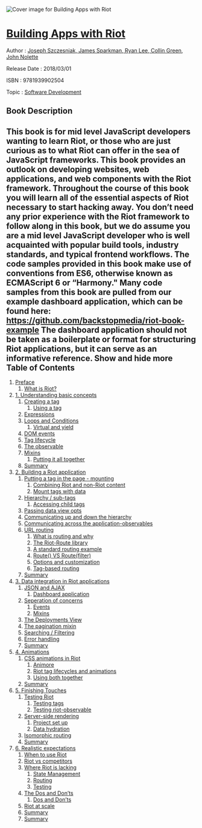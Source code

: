 ![Cover image for Building Apps with Riot](https://imgdetail.ebookreading.net/cover/cover/20200215/EB9781939902504.jpg)

[Building Apps with Riot](https://ebookreading.net/view/book/Building+Apps+with+Riot-EB9781939902504_1.html "Building Apps with Riot")
====================================================================================================================

Author : [Joseph Szczesniak](https://ebookreading.net/search/author/Joseph+Szczesniak),[ James Sparkman](https://ebookreading.net/search/author/+James+Sparkman),[ Ryan Lee](https://ebookreading.net/search/author/+Ryan+Lee),[ Collin Green](https://ebookreading.net/search/author/+Collin+Green),[ John Nolette](https://ebookreading.net/search/author/+John+Nolette)

Release Date : 2018/03/01

ISBN : 9781939902504

Topic : [Software Development](https://ebookreading.net/search/category/software-development)

Book Description
-----------------

 This book is for mid level JavaScript developers wanting to learn Riot, or those who are just curious as to what Riot can offer in the sea of JavaScript frameworks.   This book provides an outlook on developing websites, web applications, and web components with the Riot framework. Throughout the course of this book you will learn all of the essential aspects of Riot necessary to start hacking away.  You don&#8217;t need any prior experience with the Riot framework to follow along in this book, but we do assume you are a mid level JavaScript developer who is well acquainted with popular build tools, industry standards, and typical frontend workflows.  The code samples provided in this book make use of conventions from ES6, otherwise known as ECMAScript 6 or &#8220;Harmony." Many code samples from this book are pulled from our example dashboard application, which can be found here: https://github.com/backstopmedia/riot-book-example  The dashboard application should not be taken as a boilerplate or format for structuring Riot applications, but it can serve as an informative reference.        Show and hide more                
Table of Contents
-----------------

1. [Preface](https://ebookreading.net/view/book/Building+Apps+with+Riot-EB9781939902504_4.html#idm139684333941984)
    1. [What is Riot?](https://ebookreading.net/view/book/Building+Apps+with+Riot-EB9781939902504_4.html#idm139684334049600)
1. [1. Understanding basic concepts](https://ebookreading.net/view/book/Building+Apps+with+Riot-EB9781939902504_5.html#idm139684333942640)
    1. [Creating a tag](https://ebookreading.net/view/book/Building+Apps+with+Riot-EB9781939902504_5.html#idm139684332403136)
        1. [Using a tag](https://ebookreading.net/view/book/Building+Apps+with+Riot-EB9781939902504_5.html#idm139684329885056)
    1. [Expressions](https://ebookreading.net/view/book/Building+Apps+with+Riot-EB9781939902504_5.html#idm139684332402528)
    1. [Loops and Conditions](https://ebookreading.net/view/book/Building+Apps+with+Riot-EB9781939902504_5.html#idm139684328189760)
        1. [Virtual and yield](https://ebookreading.net/view/book/Building+Apps+with+Riot-EB9781939902504_5.html#idm139684327928768)
    1. [DOM events](https://ebookreading.net/view/book/Building+Apps+with+Riot-EB9781939902504_5.html#idm139684327506464)
    1. [Tag lifecycle](https://ebookreading.net/view/book/Building+Apps+with+Riot-EB9781939902504_5.html#idm139684327223232)
    1. [The observable](https://ebookreading.net/view/book/Building+Apps+with+Riot-EB9781939902504_5.html#idm139684326699680)
    1. [Mixins](https://ebookreading.net/view/book/Building+Apps+with+Riot-EB9781939902504_5.html#idm139684326618816)
        1. [Putting it all together](https://ebookreading.net/view/book/Building+Apps+with+Riot-EB9781939902504_5.html#idm139684326605920)
    1. [Summary](https://ebookreading.net/view/book/Building+Apps+with+Riot-EB9781939902504_5.html#idm139684326618032)
1. [2. Building a Riot application](https://ebookreading.net/view/book/Building+Apps+with+Riot-EB9781939902504_6.html#idm139684332398288)
    1. [Putting a tag in the page - mounting](https://ebookreading.net/view/book/Building+Apps+with+Riot-EB9781939902504_6.html#idm139684325759216)
        1. [Combining Riot and non-Riot content](https://ebookreading.net/view/book/Building+Apps+with+Riot-EB9781939902504_6.html#idm139684325544672)
        1. [Mount tags with data](https://ebookreading.net/view/book/Building+Apps+with+Riot-EB9781939902504_6.html#idm139684325594608)
    1. [Hierarchy / sub-tags](https://ebookreading.net/view/book/Building+Apps+with+Riot-EB9781939902504_6.html#idm139684325758720)
        1. [Accessing child tags](https://ebookreading.net/view/book/Building+Apps+with+Riot-EB9781939902504_6.html#idm139684324348528)
    1. [Passing data view opts](https://ebookreading.net/view/book/Building+Apps+with+Riot-EB9781939902504_6.html#idm139684324646816)
    1. [Communicating up and down the hierarchy](https://ebookreading.net/view/book/Building+Apps+with+Riot-EB9781939902504_6.html#idm139684324426160)
    1. [Communicating across the application-observables](https://ebookreading.net/view/book/Building+Apps+with+Riot-EB9781939902504_6.html#idm139684323157456)
    1. [URL routing](https://ebookreading.net/view/book/Building+Apps+with+Riot-EB9781939902504_6.html#idm139684322818048)
        1. [What is routing and why](https://ebookreading.net/view/book/Building+Apps+with+Riot-EB9781939902504_6.html#idm139684322532304)
        1. [The Riot-Route library](https://ebookreading.net/view/book/Building+Apps+with+Riot-EB9781939902504_6.html#idm139684322786448)
        1. [A standard routing example](https://ebookreading.net/view/book/Building+Apps+with+Riot-EB9781939902504_6.html#idm139684322779728)
        1. [Route() VS Route(filter)](https://ebookreading.net/view/book/Building+Apps+with+Riot-EB9781939902504_6.html#idm139684322273040)
        1. [Options and customization](https://ebookreading.net/view/book/Building+Apps+with+Riot-EB9781939902504_6.html#idm139684322265904)
        1. [Tag-based routing](https://ebookreading.net/view/book/Building+Apps+with+Riot-EB9781939902504_6.html#idm139684322410048)
    1. [Summary](https://ebookreading.net/view/book/Building+Apps+with+Riot-EB9781939902504_6.html#idm139684322409552)
1. [3. Data integration in Riot applications](https://ebookreading.net/view/book/Building+Apps+with+Riot-EB9781939902504_7.html#idm139684325858048)
    1. [JSON and AJAX](https://ebookreading.net/view/book/Building+Apps+with+Riot-EB9781939902504_7.html#idm139684322154640)
        1. [Dashboard application](https://ebookreading.net/view/book/Building+Apps+with+Riot-EB9781939902504_7.html#idm139684321967936)
    1. [Seperation of concerns](https://ebookreading.net/view/book/Building+Apps+with+Riot-EB9781939902504_7.html#idm139684321953808)
        1. [Events](https://ebookreading.net/view/book/Building+Apps+with+Riot-EB9781939902504_7.html#idm139684321731376)
        1. [Mixins](https://ebookreading.net/view/book/Building+Apps+with+Riot-EB9781939902504_7.html#idm139684321728560)
    1. [The Deployments View](https://ebookreading.net/view/book/Building+Apps+with+Riot-EB9781939902504_7.html#idm139684321953216)
    1. [The pagination mixin](https://ebookreading.net/view/book/Building+Apps+with+Riot-EB9781939902504_7.html#idm139684321767232)
    1. [Searching / Filtering](https://ebookreading.net/view/book/Building+Apps+with+Riot-EB9781939902504_7.html#idm139684320536592)
    1. [Error handling](https://ebookreading.net/view/book/Building+Apps+with+Riot-EB9781939902504_7.html#idm139684320111088)
    1. [Summary](https://ebookreading.net/view/book/Building+Apps+with+Riot-EB9781939902504_7.html#idm139684319288448)
1. [4. Animations](https://ebookreading.net/view/book/Building+Apps+with+Riot-EB9781939902504_8.html#idm139684322179168)
    1. [CSS animations in Riot](https://ebookreading.net/view/book/Building+Apps+with+Riot-EB9781939902504_8.html#idm139684319280912)
        1. [Animore](https://ebookreading.net/view/book/Building+Apps+with+Riot-EB9781939902504_8.html#idm139684319255456)
        1. [Riot tag lifecycles and animations](https://ebookreading.net/view/book/Building+Apps+with+Riot-EB9781939902504_8.html#idm139684319246720)
        1. [Using both together](https://ebookreading.net/view/book/Building+Apps+with+Riot-EB9781939902504_8.html#idm139684319246096)
    1. [Summary](https://ebookreading.net/view/book/Building+Apps+with+Riot-EB9781939902504_8.html#idm139684318482096)
1. [5. Finishing Touches](https://ebookreading.net/view/book/Building+Apps+with+Riot-EB9781939902504_9.html#idm139684318480064)
    1. [Testing Riot](https://ebookreading.net/view/book/Building+Apps+with+Riot-EB9781939902504_9.html#idm139684318476784)
        1. [Testing tags](https://ebookreading.net/view/book/Building+Apps+with+Riot-EB9781939902504_9.html#idm139684318474960)
        1. [Testing riot-observable](https://ebookreading.net/view/book/Building+Apps+with+Riot-EB9781939902504_9.html#idm139684318474016)
    1. [Server-side rendering](https://ebookreading.net/view/book/Building+Apps+with+Riot-EB9781939902504_9.html#idm139684317244320)
        1. [Project set up](https://ebookreading.net/view/book/Building+Apps+with+Riot-EB9781939902504_9.html#idm139684317060352)
        1. [Data hydration](https://ebookreading.net/view/book/Building+Apps+with+Riot-EB9781939902504_9.html#idm139684315933440)
    1. [Isomorphic routing](https://ebookreading.net/view/book/Building+Apps+with+Riot-EB9781939902504_9.html#idm139684317058432)
    1. [Summary](https://ebookreading.net/view/book/Building+Apps+with+Riot-EB9781939902504_9.html#idm139684315404064)
1. [6. Realistic expectations](https://ebookreading.net/view/book/Building+Apps+with+Riot-EB9781939902504_10.html#idm139684315071856)
    1. [When to use Riot](https://ebookreading.net/view/book/Building+Apps+with+Riot-EB9781939902504_10.html#idm139684315064272)
    1. [Riot vs competitors](https://ebookreading.net/view/book/Building+Apps+with+Riot-EB9781939902504_10.html#idm139684315063648)
    1. [Where Riot is lacking](https://ebookreading.net/view/book/Building+Apps+with+Riot-EB9781939902504_10.html#idm139684314454992)
        1. [State Management](https://ebookreading.net/view/book/Building+Apps+with+Riot-EB9781939902504_10.html#idm139684314437504)
        1. [Routing](https://ebookreading.net/view/book/Building+Apps+with+Riot-EB9781939902504_10.html#idm139684314358704)
        1. [Testing](https://ebookreading.net/view/book/Building+Apps+with+Riot-EB9781939902504_10.html#idm139684314151584)
    1. [The Dos and Don’ts](https://ebookreading.net/view/book/Building+Apps+with+Riot-EB9781939902504_10.html#idm139684313817248)
        1. [Dos and Don’ts](https://ebookreading.net/view/book/Building+Apps+with+Riot-EB9781939902504_10.html#idm139684312567488)
    1. [Riot at scale](https://ebookreading.net/view/book/Building+Apps+with+Riot-EB9781939902504_10.html#idm139684313816336)
    1. [Summary](https://ebookreading.net/view/book/Building+Apps+with+Riot-EB9781939902504_10.html#idm139684312530688)
    1. [Summary](https://ebookreading.net/view/book/Building+Apps+with+Riot-EB9781939902504_10.html#idm139684312458512)
